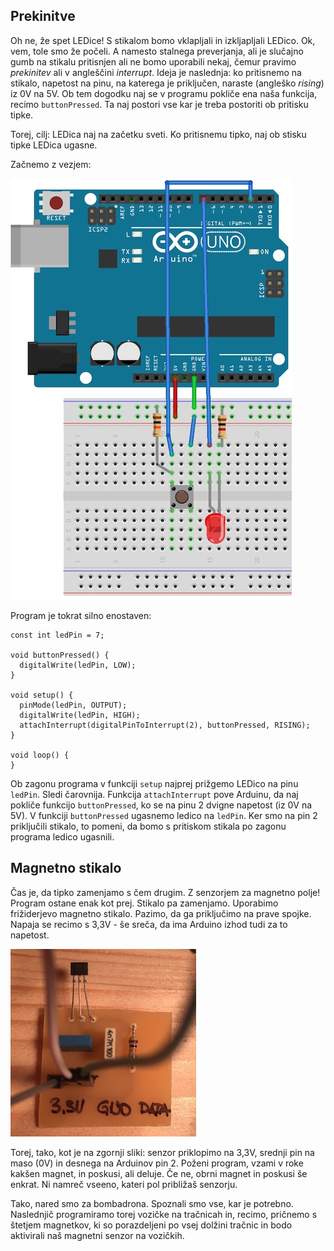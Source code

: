 ## Prekinitve

Oh ne, že spet LEDice! S stikalom bomo vklapljali in izkljapljali LEDico. Ok, vem, tole smo že počeli. A namesto stalnega preverjanja, ali je slučajno gumb na stikalu pritisnjen ali ne bomo uporabili nekaj, čemur pravimo *prekinitev* ali v angleščini *interrupt*. Ideja je naslednja: ko pritisnemo na stikalo, napetost na pinu, na katerega je priključen, naraste (angleško *rising*) iz 0V na 5V. Ob tem dogodku naj se v programu pokliče ena naša funkcija, recimo `buttonPressed`. Ta naj postori vse kar je treba postoriti ob pritisku tipke.

Torej, cilj: LEDica naj na začetku sveti. Ko pritisnemu tipko, naj ob stisku tipke LEDica ugasne.

Začnemo z vezjem:

![LEDica in tipka](images/ledica-tipka-interrupt.jpg)

Program je tokrat silno enostaven:

    const int ledPin = 7;

    void buttonPressed() {
      digitalWrite(ledPin, LOW);
    }

    void setup() {
      pinMode(ledPin, OUTPUT);
      digitalWrite(ledPin, HIGH);
      attachInterrupt(digitalPinToInterrupt(2), buttonPressed, RISING);
    }
     
    void loop() {
    }

Ob zagonu programa v funkciji `setup` najprej prižgemo LEDico na pinu `ledPin`. Sledi čarovnija. Funkcija `attachInterrupt` pove Arduinu, da naj pokliče funkcijo `buttonPressed`, ko se na pinu 2 dvigne napetost (iz 0V na 5V). V funkciji `buttonPressed` ugasnemo ledico na `ledPin`. Ker smo na pin 2 priključili stikalo, to pomeni, da bomo s pritiskom stikala po zagonu programa ledico ugasnili.

## Magnetno stikalo

Čas je, da tipko zamenjamo s čem drugim. Z senzorjem za magnetno polje! Program ostane enak kot prej. Stikalo pa zamenjamo. Uporabimo frižiderjevo magnetno stikalo. Pazimo, da ga priključimo na prave spojke. Napaja se recimo s 3,3V - še sreča, da ima Arduino izhod tudi za to napetost.

![Magnetni senzor](images/magnetni-senzor.jpg)

Torej, tako, kot je na zgornji sliki: senzor priklopimo na 3,3V, srednji pin na maso (0V) in desnega na Arduinov pin 2. Poženi program, vzami v roke kakšen magnet, in poskusi, ali deluje. Če ne, obrni magnet in poskusi še enkrat. Ni namreč vseeno, kateri pol približaš senzorju.

Tako, nared smo za bombadrona. Spoznali smo vse, kar je potrebno. Naslednjič programiramo torej vozičke na tračnicah in, recimo, pričnemo s štetjem magnetkov, ki so porazdeljeni po vsej dolžini tračnic in bodo aktivirali naš magnetni senzor na vozičkih.
